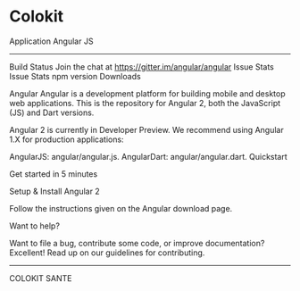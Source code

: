 # Colokit
Application Angular JS


----------------

Build Status  Join the chat at https://gitter.im/angular/angular Issue Stats Issue Stats npm version Downloads

Angular
Angular is a development platform for building mobile and desktop web applications. This is the repository for Angular 2, both the JavaScript (JS) and Dart versions.

Angular 2 is currently in Developer Preview. We recommend using Angular 1.X for production applications:

AngularJS: angular/angular.js.
AngularDart: angular/angular.dart.
Quickstart

Get started in 5 minutes

Setup & Install Angular 2

Follow the instructions given on the Angular download page.

Want to help?

Want to file a bug, contribute some code, or improve documentation? Excellent! Read up on our guidelines for contributing.


-------------------

COLOKIT SANTE